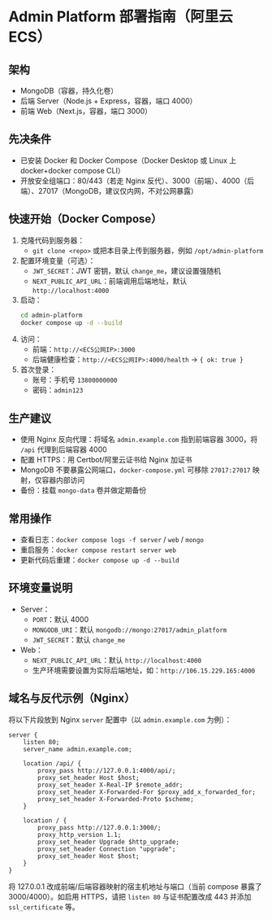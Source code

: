# Admin Platform 部署指南（阿里云 ECS）

## 架构
- MongoDB（容器，持久化卷）
- 后端 Server（Node.js + Express，容器，端口 4000）
- 前端 Web（Next.js，容器，端口 3000）

## 先决条件
- 已安装 Docker 和 Docker Compose（Docker Desktop 或 Linux 上 docker+docker compose CLI）
- 开放安全组端口：80/443（若走 Nginx 反代）、3000（前端）、4000（后端）、27017（MongoDB，建议仅内网，不对公网暴露）

## 快速开始（Docker Compose）
1. 克隆代码到服务器：
   - `git clone <repo>` 或把本目录上传到服务器，例如 `/opt/admin-platform`
2. 配置环境变量（可选）：
   - `JWT_SECRET`：JWT 密钥，默认 `change_me`，建议设置强随机
   - `NEXT_PUBLIC_API_URL`：前端调用后端地址，默认 `http://localhost:4000`
3. 启动：
   ```bash
   cd admin-platform
   docker compose up -d --build
   ```
4. 访问：
   - 前端：`http://<ECS公网IP>:3000`
   - 后端健康检查：`http://<ECS公网IP>:4000/health` → `{ ok: true }`
5. 首次登录：
   - 账号：手机号 `13800000000`
   - 密码：`admin123`

## 生产建议
- 使用 Nginx 反向代理：将域名 `admin.example.com` 指到前端容器 3000，将 `/api` 代理到后端容器 4000
- 配置 HTTPS：用 Certbot/阿里云证书给 Nginx 加证书
- MongoDB 不要暴露公网端口，`docker-compose.yml` 可移除 `27017:27017` 映射，仅容器内部访问
- 备份：挂载 `mongo-data` 卷并做定期备份

## 常用操作
- 查看日志：`docker compose logs -f server` / `web` / `mongo`
- 重启服务：`docker compose restart server web`
- 更新代码后重建：`docker compose up -d --build`

## 环境变量说明
- Server：
  - `PORT`：默认 4000
  - `MONGODB_URI`：默认 `mongodb://mongo:27017/admin_platform`
  - `JWT_SECRET`：默认 `change_me`
- Web：
  - `NEXT_PUBLIC_API_URL`：默认 `http://localhost:4000`
  - 生产环境需要设置为实际后端地址，如：`http://106.15.229.165:4000`

## 域名与反代示例（Nginx）
将以下片段放到 Nginx `server` 配置中（以 `admin.example.com` 为例）：
```
server {
    listen 80;
    server_name admin.example.com;

    location /api/ {
        proxy_pass http://127.0.0.1:4000/api/;
        proxy_set_header Host $host;
        proxy_set_header X-Real-IP $remote_addr;
        proxy_set_header X-Forwarded-For $proxy_add_x_forwarded_for;
        proxy_set_header X-Forwarded-Proto $scheme;
    }

    location / {
        proxy_pass http://127.0.0.1:3000/;
        proxy_http_version 1.1;
        proxy_set_header Upgrade $http_upgrade;
        proxy_set_header Connection "upgrade";
        proxy_set_header Host $host;
    }
}
```
将 127.0.0.1 改成前端/后端容器映射的宿主机地址与端口（当前 compose 暴露了 3000/4000）。如启用 HTTPS，请把 `listen 80` 与证书配置改成 443 并添加 `ssl_certificate` 等。 
